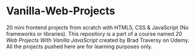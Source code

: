 # Vanilla-Web-Projects
20 mini frontend projects from scratch with HTML5, CSS &amp; JavaScript (No frameworks or libraries).
This repository is a part of a course named *20 Web Projects With Vanilla JavaScript* created by Brad Traversy on Udemy.
All the projects pushed here are for learning purposes only.
